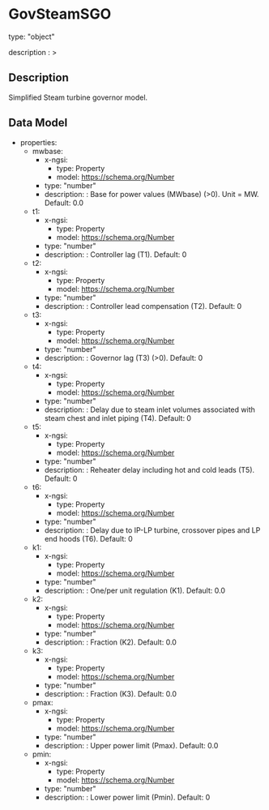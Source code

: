 # GovSteamSGO
type: "object"
description : >
## Description
Simplified Steam turbine governor model.

## Data Model
  - properties:
    - mwbase:
      - x-ngsi:
        - type: Property
        - model: https://schema.org/Number
      - type: "number"
      - description: : Base for power values (MWbase) (>0).  Unit = MW. Default: 0.0
    - t1:
      - x-ngsi:
        - type: Property
        - model: https://schema.org/Number
      - type: "number"
      - description: : Controller lag (T1). Default: 0
    - t2:
      - x-ngsi:
        - type: Property
        - model: https://schema.org/Number
      - type: "number"
      - description: : Controller lead compensation (T2). Default: 0
    - t3:
      - x-ngsi:
        - type: Property
        - model: https://schema.org/Number
      - type: "number"
      - description: : Governor lag (T3) (>0). Default: 0
    - t4:
      - x-ngsi:
        - type: Property
        - model: https://schema.org/Number
      - type: "number"
      - description: : Delay due to steam inlet volumes associated with steam chest and inlet piping (T4). Default: 0
    - t5:
      - x-ngsi:
        - type: Property
        - model: https://schema.org/Number
      - type: "number"
      - description: : Reheater delay including hot and cold leads (T5). Default: 0
    - t6:
      - x-ngsi:
        - type: Property
        - model: https://schema.org/Number
      - type: "number"
      - description: : Delay due to IP-LP turbine, crossover pipes and LP end hoods (T6). Default: 0
    - k1:
      - x-ngsi:
        - type: Property
        - model: https://schema.org/Number
      - type: "number"
      - description: : One/per unit regulation (K1). Default: 0.0
    - k2:
      - x-ngsi:
        - type: Property
        - model: https://schema.org/Number
      - type: "number"
      - description: : Fraction (K2). Default: 0.0
    - k3:
      - x-ngsi:
        - type: Property
        - model: https://schema.org/Number
      - type: "number"
      - description: : Fraction (K3). Default: 0.0
    - pmax:
      - x-ngsi:
        - type: Property
        - model: https://schema.org/Number
      - type: "number"
      - description: : Upper power limit (Pmax). Default: 0.0
    - pmin:
      - x-ngsi:
        - type: Property
        - model: https://schema.org/Number
      - type: "number"
      - description: : Lower power limit (Pmin). Default: 0
